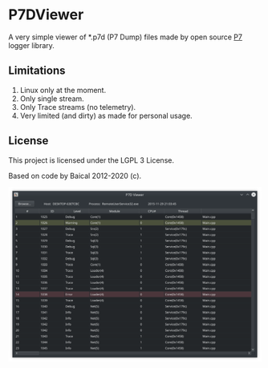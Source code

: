 # P7DViewer

A very simple viewer of *.p7d (P7 Dump) files made by open source [P7](http://baical.net/p7.html) logger library.

## Limitations

1. Linux only at the moment.
2. Only single stream.
3. Only Trace streams (no telemetry).
4. Very limited (and dirty) as made for personal usage.

## License

This project is licensed under the LGPL 3 License.

Based on code by Baical 2012-2020 (c).


![Screenshot](screenshot.png)
